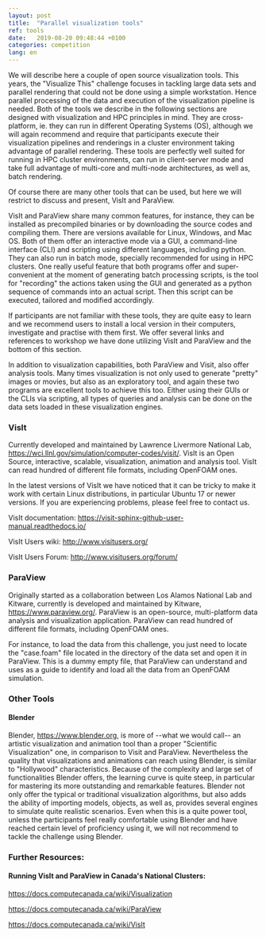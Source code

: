 ```yaml
---
layout: post
title:  "Parallel visualization tools"
ref: tools
date:   2019-08-20 09:48:44 +0100
categories: competition
lang: en
---
```


We will describe here a couple of open source visualization tools.
This years, the "Visualize This" challenge focuses in tackling large data sets and parallel rendering that could not be done using a simple workstation.
Hence parallel processing of the data and execution of the visualization pipeline is needed.
Both of the tools we describe in the following sections are designed with visualization and HPC principles in mind.
They are cross-platform, ie. they can run in different Operating Systems (OS), although we will again recommend and require that participants execute their visualization pipelines and renderings in a cluster environment taking advantage of parallel rendering.
These tools are perfectly well suited for running in HPC cluster environments, can run in client-server mode and take full advantage of multi-core and multi-node architectures, as well as, batch rendering.

Of course there are many other tools that can be used, but here we will restrict to discuss and present, VisIt and ParaView.

VisIt and ParaView share many common features, for instance, they can be installed as precompiled binaries or by downloading the source codes and compiling them. There are versions available for Linux, Windows, and Mac OS.
Both of them offer an interactive mode via a GUI, a command-line interface (CLI) and scripting using different languages, including python. They can also run in batch mode, specially recommended for using in HPC clusters.
One really useful feature that both programs offer and super-convenient at the moment of generating batch processing scripts, is the tool for "recording" the actions taken using the GUI and generated as a python sequence of commands into an actual script.
Then this script can be executed, tailored and modified accordingly.

If participants are not familiar with these tools, they are quite easy to learn and we recommend users to install a local version in their computers, investigate and practise with them first. We offer several links and references to workshop we have done utilizing VisIt and ParaView and the bottom of this section.

In addition to visualization capabilities, both ParaView and Visit, also offer analysis tools. Many times visualization is not only used to generate "pretty" images or movies, but also as an exploratory tool, and again these two programs are excellent tools to achieve this too. Either using their GUIs or the CLIs via scripting, all types of queries and analysis can be done on the data sets loaded in these visualization engines.


### VisIt
Currently developed and maintained by Lawrence Livermore National Lab, https://wci.llnl.gov/simulation/computer-codes/visit/.
VisIt is an Open Source, interactive, scalable, visualization, animation and analysis tool.
VisIt can read hundred of different file formats, including OpenFOAM ones.

In the latest versions of VisIt we have noticed that it can be tricky to make it work with certain Linux distributions, in particular Ubuntu 17 or newer versions. If you are experiencing problems, please feel free to contact us.


VisIt documentation: https://visit-sphinx-github-user-manual.readthedocs.io/

VisIt Users wiki: http://www.visitusers.org/

VisIt Users Forum: http://www.visitusers.org/forum/


### ParaView
Originally started as a collaboration between Los Alamos National Lab and Kitware, currently is developed and maintained by Kitware, https://www.paraview.org/.
ParaView is an open-source, multi-platform data analysis and visualization application.
ParaView can read hundred of different file formats, including OpenFOAM ones.

For instance, to load the data from this challenge, you just need to locate the "case.foam" file located in the directory of the data set and open it in ParaView. This is a dummy empty file, that ParaView can understand and uses as a guide to identify and load all the data from an OpenFOAM simulation.


### Other Tools
#### Blender
Blender, https://www.blender.org, is more of --what we would call-- an artistic visualization and animation tool than a proper "Scientific Visualization" one, in comparison to Visit and ParaView.
Nevertheless the quality that visualizations and animations can reach using Blender, is similar to "Hollywood" characteristics.
Because of the complexity and large set of functionalities Blender offers, the learning curve is quite steep, in particular for mastering its more outstanding and remarkable features.
Blender not only offer the typical or traditional visualization algorithms, but also adds the ability of importing models, objects, as well as, provides several engines to simulate quite realistic scenarios.
Even when this is a quite power tool, unless the participants feel really comfortable using Blender and have reached certain level of proficiency using it, we will not recommend to tackle the challenge using Blender.



### Further Resources:

#### Running VisIt and ParaView in Canada's National Clusters:
https://docs.computecanada.ca/wiki/Visualization

https://docs.computecanada.ca/wiki/ParaView

https://docs.computecanada.ca/wiki/VisIt
